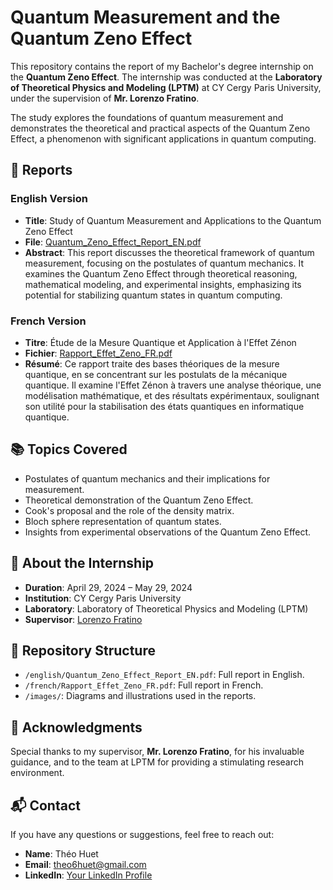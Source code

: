 # Quantum Measurement and the Quantum Zeno Effect

This repository contains the report of my Bachelor's degree internship on the **Quantum Zeno Effect**. The internship was conducted at the **Laboratory of Theoretical Physics and Modeling (LPTM)** at CY Cergy Paris University, under the supervision of **Mr. Lorenzo Fratino**. 

The study explores the foundations of quantum measurement and demonstrates the theoretical and practical aspects of the Quantum Zeno Effect, a phenomenon with significant applications in quantum computing.

## 📝 Reports

### English Version
- **Title**: Study of Quantum Measurement and Applications to the Quantum Zeno Effect  
- **File**: [Quantum_Zeno_Effect_Report_EN.pdf](link_to_english_report)  
- **Abstract**: This report discusses the theoretical framework of quantum measurement, focusing on the postulates of quantum mechanics. It examines the Quantum Zeno Effect through theoretical reasoning, mathematical modeling, and experimental insights, emphasizing its potential for stabilizing quantum states in quantum computing.  

### French Version
- **Titre**: Étude de la Mesure Quantique et Application à l'Effet Zénon  
- **Fichier**: [Rapport_Effet_Zeno_FR.pdf](link_to_french_report)  
- **Résumé**: Ce rapport traite des bases théoriques de la mesure quantique, en se concentrant sur les postulats de la mécanique quantique. Il examine l'Effet Zénon à travers une analyse théorique, une modélisation mathématique, et des résultats expérimentaux, soulignant son utilité pour la stabilisation des états quantiques en informatique quantique.

## 📚 Topics Covered
- Postulates of quantum mechanics and their implications for measurement.
- Theoretical demonstration of the Quantum Zeno Effect.
- Cook's proposal and the role of the density matrix.
- Bloch sphere representation of quantum states.
- Insights from experimental observations of the Quantum Zeno Effect.

## 🚀 About the Internship
- **Duration**: April 29, 2024 – May 29, 2024  
- **Institution**: CY Cergy Paris University  
- **Laboratory**: Laboratory of Theoretical Physics and Modeling (LPTM)  
- **Supervisor**: [Lorenzo Fratino](https://www.cyu.fr/lorenzo-fratino)  

## 📂 Repository Structure
- `/english/Quantum_Zeno_Effect_Report_EN.pdf`: Full report in English.
- `/french/Rapport_Effet_Zeno_FR.pdf`: Full report in French.
- `/images/`: Diagrams and illustrations used in the reports.

## 🤝 Acknowledgments
Special thanks to my supervisor, **Mr. Lorenzo Fratino**, for his invaluable guidance, and to the team at LPTM for providing a stimulating research environment.

## 📬 Contact
If you have any questions or suggestions, feel free to reach out:
- **Name**: Théo Huet  
- **Email**: theo6huet@gmail.com  
- **LinkedIn**: [Your LinkedIn Profile](https://www.linkedin.com/in/th%C3%A9o-huet-9a2bb0347/)

